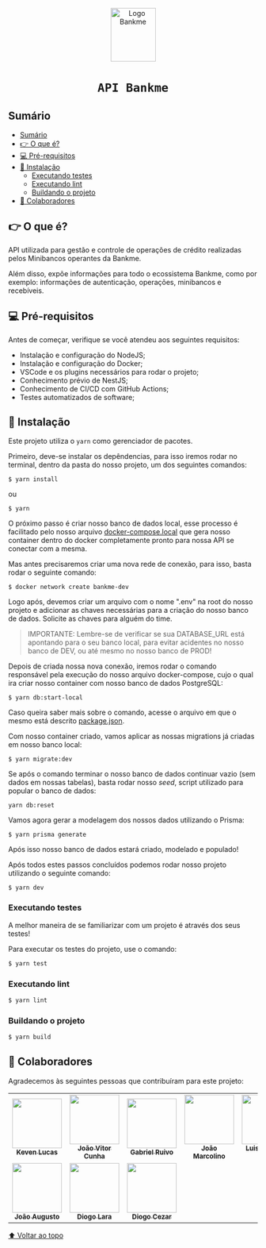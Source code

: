 <p align="center">
  <img src="./assets/logo-bankme.png" alt="Logo Bankme" width="91" height="108">
</p>
<h1 align="center">
  <code>API Bankme</code>
</h1>

## Sumário

- [Sumário](#sumário)
- [👉 O que é?](#-o-que-é)
- [💻 Pré-requisitos](#-pré-requisitos)
- [🚀 Instalação](#-instalação)
  - [Executando testes](#executando-testes)
  - [Executando lint](#executando-lint)
  - [Buildando o projeto](#buildando-o-projeto)
- [🤝 Colaboradores](#-colaboradores)

## 👉 O que é?

API utilizada para gestão e controle de operações de crédito realizadas pelos Minibancos operantes da Bankme. 

Além disso, expõe informações para todo o ecossistema Bankme, como por exemplo: informações de autenticação, operações, minibancos
e recebíveis.

## 💻 Pré-requisitos

Antes de começar, verifique se você atendeu aos seguintes requisitos:


* Instalação e configuração do NodeJS;
* Instalação e configuração do Docker;
* VSCode e os plugins necessários para rodar o projeto;
* Conhecimento prévio de NestJS;
* Conhecimento de CI/CD com GitHub Actions;
* Testes automatizados de software;

## 🚀 Instalação

Este projeto utiliza o `yarn` como gerenciador de pacotes.

Primeiro, deve-se instalar os depêndencias, para isso iremos rodar no terminal, dentro da pasta do nosso projeto, um dos seguintes comandos:

```
$ yarn install
```

ou

```
$ yarn
```

O próximo passo é criar nosso banco de dados local, esse processo é facilitado pelo nosso arquivo
[docker-compose.local](./docker-compose.local.yml) que gera nosso container dentro do docker completamente pronto para nossa
API se conectar com a mesma.

Mas antes precisaremos criar uma nova rede de conexão, para isso, basta rodar o seguinte comando:

```
$ docker network create bankme-dev
```

Logo após, devemos criar um arquivo com o nome ".env" na root do nosso projeto e adicionar as chaves necessárias para a criação do nosso
banco de dados. Solicite as chaves para alguém do time.

> IMPORTANTE: Lembre-se de verificar se sua DATABASE_URL está apontando para o seu banco local, para evitar acidentes no nosso banco de DEV,
> ou até mesmo no nosso banco de PROD!

Depois de criada nossa nova conexão, iremos rodar o comando responsável pela execução do nosso arquivo docker-compose, cujo o qual ira
criar nosso container com nosso banco de dados PostgreSQL:

```
$ yarn db:start-local
```

Caso queira saber mais sobre o comando, acesse o arquivo em que o mesmo está descrito [package.json](./package.json).

Com nosso container criado, vamos aplicar as nossas migrations já criadas em nosso banco local:

```
$ yarn migrate:dev
```

Se após o comando terminar o nosso banco de dados continuar vazio (sem dados em nossas tabelas), basta rodar nosso
*seed*, script utilizado para popular o banco de dados:

```
yarn db:reset
```

Vamos agora gerar a modelagem dos nossos dados utilizando o Prisma:

```
$ yarn prisma generate
```

Após isso nosso banco de dados estará criado, modelado e populado!

Após todos estes passos concluídos podemos rodar nosso projeto utilizando o seguinte comando:

```
$ yarn dev
```

### Executando testes

A melhor maneira de se familiarizar com um projeto é através dos seus testes!

Para executar os testes do projeto, use o comando:

```bash
$ yarn test
```

### Executando lint

```bash
$ yarn lint
```

### Buildando o projeto

```bash
$ yarn build
```

## 🤝 Colaboradores

Agradecemos às seguintes pessoas que contribuíram para este projeto:

<table>
  <tr>
    <td align="center">
      <a href="#">
        <img src="https://github.com/lumiano.png" width="100px;"/><br>
        <sub>
          <b>Keven Lucas</b>
        </sub>
      </a>
    </td>
    <td align="center">
      <a href="#">
        <img src="https://github.com/Jott4.png" width="100px;"/><br>
        <sub>
          <b>João Vitor Cunha</b>
        </sub>
      </a>
    </td>
    <td align="center">
      <a href="#">
        <img src="https://github.com/GabrielRuivo.png" width="100px;"/><br>
        <sub>
          <b>Gabriel Ruivo</b>
        </sub>
      </a>
    </td>
    <td align="center">
      <a href="#">
        <img src="https://github.com/immarcolagroot.png" width="100px;"/><br>
        <sub>
          <b>João Marcolino</b>
        </sub>
      </a>
    </td>
    <td align="center">
      <a href="#">
        <img src="https://github.com/luiseduardoluz.png" width="100px;"/><br>
        <sub>
          <b>Luis Eduardo Luz</b>
        </sub>
      </a>
    </td>
  </tr>
  <tr>
    <td align="center">
      <a href="#">
        <img src="https://github.com/Joao208.png" width="100px;"/><br>
        <sub>
          <b>João Augusto</b>
        </sub>
      </a>
    </td>
    <td align="center">
      <a href="#">
        <img src="https://github.com/DiogoZdev.png" width="100px;"/><br>
        <sub>
          <b>Diogo Lara</b>
        </sub>
      </a>
    </td>
    <td align="center">
      <a href="#">
        <img src="https://github.com/diogocezar.png" width="100px;"/><br>
        <sub>
          <b>Diogo Cezar</b>
        </sub>
      </a>
    </td>
  </tr>
</table>

[⬆ Voltar ao topo](#sumário)<br>
